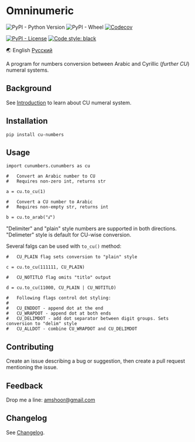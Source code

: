 # Omninumeric

![PyPI - Python Version](https://img.shields.io/pypi/pyversions/cu-numbers) ![PyPI - Wheel](https://img.shields.io/pypi/wheel/cu-numbers) [![Codecov](https://img.shields.io/codecov/c/github/endrain/cu-numbers)](https://app.codecov.io/gh/endrain/cu-numbers)

[![PyPI - License](https://img.shields.io/pypi/l/cu-numbers)](./LICENSE) [![Code style: black](https://img.shields.io/badge/code%20style-black-000000.svg)](https://github.com/psf/black)

🌏 English [Русский](./README.ru.md)

A program for numbers conversion between Arabic and Cyrillic (*further CU*) numeral systems.

## Background

See [Introduction](./INTRODUCTION.md) to learn about CU numeral system.

## Installation

	pip install cu-numbers

## Usage

	import cunumbers.cunumbers as cu

	#   Convert an Arabic number to CU
	#   Requires non-zero int, returns str

	a = cu.to_cu(1)
	
	#   Convert a CU number to Arabic
	#   Requires non-empty str, returns int

	b = cu.to_arab("а҃")

"Delimiter" and "plain" style numbers are supported in both directions. "Delimeter" style is default for CU-wise conversion.

Several falgs can be used with `to_cu()` method:

	#   CU_PLAIN flag sets conversion to "plain" style

	c = cu.to_cu(111111, CU_PLAIN)
	
	#   CU_NOTITLO flag omits "titlo" output

	d = cu.to_cu(11000, CU_PLAIN | CU_NOTITLO)

	#   Following flags control dot styling:
	#
	#   CU_ENDDOT - append dot at the end
	#   CU_WRAPDOT - append dot at both ends
	#   CU_DELIMDOT - add dot separator between digit groups. Sets conversion to "delim" style
	#   CU_ALLDOT - combine CU_WRAPDOT and CU_DELIMDOT


## Contributing

Create an issue describing a bug or suggestion, then create a pull request mentioning the issue.

## Feedback

Drop me a line: amshoor@gmail.com

## Changelog

See [Changelog](./CHANGELOG.md).
